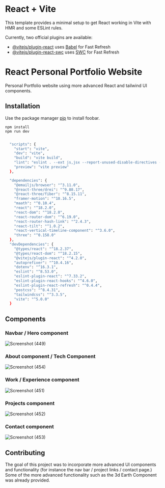 # React + Vite

This template provides a minimal setup to get React working in Vite with HMR and some ESLint rules.

Currently, two official plugins are available:

- [@vitejs/plugin-react](https://github.com/vitejs/vite-plugin-react/blob/main/packages/plugin-react/README.md) uses [Babel](https://babeljs.io/) for Fast Refresh
- [@vitejs/plugin-react-swc](https://github.com/vitejs/vite-plugin-react-swc) uses [SWC](https://swc.rs/) for Fast Refresh

# React Personal Portfolio Website

Personal Portfolio website using more advanced React and tailwind UI components.

## Installation

Use the package manager [pip](https://pip.pypa.io/en/stable/) to install foobar.

```
npm install
npm run dev
```

```bash

  "scripts": {
    "start": "vite",
    "dev": "vite",
    "build": "vite build",
    "lint": "eslint . --ext js,jsx --report-unused-disable-directives --max-warnings 0",
    "preview": "vite preview"
  },

  "dependencies": {
    "@emailjs/browser": "^3.11.0",
    "@react-three/drei": "^9.88.17",
    "@react-three/fiber": "^8.15.11",
    "framer-motion": "^10.16.5",
    "maath": "^0.10.4",
    "react": "^18.2.0",
    "react-dom": "^18.2.0",
    "react-router-dom": "^6.19.0",
    "react-router-hash-link": "^2.4.3",
    "react-tilt": "^1.0.2",
    "react-vertical-timeline-component": "^3.6.0",
    "three": "^0.158.0"
  },
  "devDependencies": {
    "@types/react": "^18.2.37",
    "@types/react-dom": "^18.2.15",
    "@vitejs/plugin-react": "^4.2.0",
    "autoprefixer": "^10.4.16",
    "dotenv": "^16.3.1",
    "eslint": "^8.53.0",
    "eslint-plugin-react": "^7.33.2",
    "eslint-plugin-react-hooks": "^4.6.0",
    "eslint-plugin-react-refresh": "^0.4.4",
    "postcss": "^8.4.31",
    "tailwindcss": "^3.3.5",
    "vite": "^5.0.0"
  }
```

## Components

### Navbar / Hero component
![Screenshot (449)](https://github.com/wells1989/Full-stack-blog/assets/122035759/88dc5c96-4ba6-4f73-af97-5fb107b03063)

### About component / Tech Component
![Screenshot (454)](https://github.com/wells1989/Full-stack-blog/assets/122035759/de3309c4-c989-4ad7-b44d-76f3d415e6e3)

### Work / Experience component
![Screenshot (451)](https://github.com/wells1989/Full-stack-blog/assets/122035759/99f29410-31f1-4e17-bf1c-c1dda26dabea)

### Projects component
![Screenshot (452)](https://github.com/wells1989/Full-stack-blog/assets/122035759/ea3227de-1b8f-48c3-8849-98ccf30680a3)

### Contact component
![Screenshot (453)](https://github.com/wells1989/Full-stack-blog/assets/122035759/b050836b-1c5a-44fe-9ecb-99211b9c47eb)

## Contributing

The goal of this project was to incorporate more advanced UI components and functionality (for instance the nav bar / project links / contact page.) Some of the more advanced functionality such as the 3d Earth Component was already provided.

